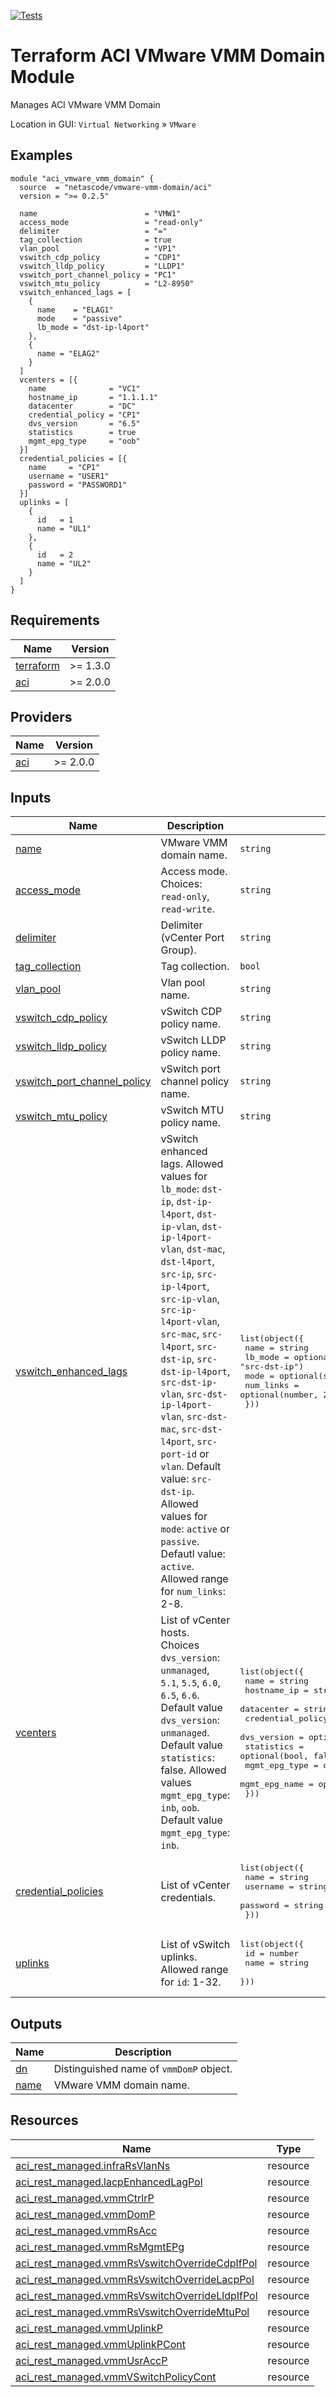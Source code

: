 <!-- BEGIN_TF_DOCS -->
[![Tests](https://github.com/netascode/terraform-aci-vmware-vmm-domain/actions/workflows/test.yml/badge.svg)](https://github.com/netascode/terraform-aci-vmware-vmm-domain/actions/workflows/test.yml)

# Terraform ACI VMware VMM Domain Module

Manages ACI VMware VMM Domain

Location in GUI:
`Virtual Networking` » `VMware`

## Examples

```hcl
module "aci_vmware_vmm_domain" {
  source  = "netascode/vmware-vmm-domain/aci"
  version = ">= 0.2.5"

  name                        = "VMW1"
  access_mode                 = "read-only"
  delimiter                   = "="
  tag_collection              = true
  vlan_pool                   = "VP1"
  vswitch_cdp_policy          = "CDP1"
  vswitch_lldp_policy         = "LLDP1"
  vswitch_port_channel_policy = "PC1"
  vswitch_mtu_policy          = "L2-8950"
  vswitch_enhanced_lags = [
    {
      name    = "ELAG1"
      mode    = "passive"
      lb_mode = "dst-ip-l4port"
    },
    {
      name = "ELAG2"
    }
  ]
  vcenters = [{
    name              = "VC1"
    hostname_ip       = "1.1.1.1"
    datacenter        = "DC"
    credential_policy = "CP1"
    dvs_version       = "6.5"
    statistics        = true
    mgmt_epg_type     = "oob"
  }]
  credential_policies = [{
    name     = "CP1"
    username = "USER1"
    password = "PASSWORD1"
  }]
  uplinks = [
    {
      id   = 1
      name = "UL1"
    },
    {
      id   = 2
      name = "UL2"
    }
  ]
}
```

## Requirements

| Name | Version |
|------|---------|
| <a name="requirement_terraform"></a> [terraform](#requirement\_terraform) | >= 1.3.0 |
| <a name="requirement_aci"></a> [aci](#requirement\_aci) | >= 2.0.0 |

## Providers

| Name | Version |
|------|---------|
| <a name="provider_aci"></a> [aci](#provider\_aci) | >= 2.0.0 |

## Inputs

| Name | Description | Type | Default | Required |
|------|-------------|------|---------|:--------:|
| <a name="input_name"></a> [name](#input\_name) | VMware VMM domain name. | `string` | n/a | yes |
| <a name="input_access_mode"></a> [access\_mode](#input\_access\_mode) | Access mode. Choices: `read-only`, `read-write`. | `string` | `"read-write"` | no |
| <a name="input_delimiter"></a> [delimiter](#input\_delimiter) | Delimiter (vCenter Port Group). | `string` | `""` | no |
| <a name="input_tag_collection"></a> [tag\_collection](#input\_tag\_collection) | Tag collection. | `bool` | `false` | no |
| <a name="input_vlan_pool"></a> [vlan\_pool](#input\_vlan\_pool) | Vlan pool name. | `string` | n/a | yes |
| <a name="input_vswitch_cdp_policy"></a> [vswitch\_cdp\_policy](#input\_vswitch\_cdp\_policy) | vSwitch CDP policy name. | `string` | `""` | no |
| <a name="input_vswitch_lldp_policy"></a> [vswitch\_lldp\_policy](#input\_vswitch\_lldp\_policy) | vSwitch LLDP policy name. | `string` | `""` | no |
| <a name="input_vswitch_port_channel_policy"></a> [vswitch\_port\_channel\_policy](#input\_vswitch\_port\_channel\_policy) | vSwitch port channel policy name. | `string` | `""` | no |
| <a name="input_vswitch_mtu_policy"></a> [vswitch\_mtu\_policy](#input\_vswitch\_mtu\_policy) | vSwitch MTU policy name. | `string` | `""` | no |
| <a name="input_vswitch_enhanced_lags"></a> [vswitch\_enhanced\_lags](#input\_vswitch\_enhanced\_lags) | vSwitch enhanced lags. Allowed values for `lb_mode`: `dst-ip`, `dst-ip-l4port`, `dst-ip-vlan`, `dst-ip-l4port-vlan`, `dst-mac`, `dst-l4port`, `src-ip`, `src-ip-l4port`, `src-ip-vlan`, `src-ip-l4port-vlan`, `src-mac`, `src-l4port`, `src-dst-ip`, `src-dst-ip-l4port`, `src-dst-ip-vlan`, `src-dst-ip-l4port-vlan`, `src-dst-mac`, `src-dst-l4port`, `src-port-id` or `vlan`. Default value: `src-dst-ip`. Allowed values for `mode`: `active` or `passive`. Defautl value: `active`. Allowed range for `num_links`: 2-8. | <pre>list(object({<br>    name      = string<br>    lb_mode   = optional(string, "src-dst-ip")<br>    mode      = optional(string, "active")<br>    num_links = optional(number, 2)<br>  }))</pre> | `[]` | no |
| <a name="input_vcenters"></a> [vcenters](#input\_vcenters) | List of vCenter hosts. Choices `dvs_version`: `unmanaged`, `5.1`, `5.5`, `6.0`, `6.5`, `6.6`. Default value `dvs_version`: `unmanaged`. Default value `statistics`: false. Allowed values `mgmt_epg_type`: `inb`, `oob`. Default value `mgmt_epg_type`: `inb`. | <pre>list(object({<br>    name              = string<br>    hostname_ip       = string<br>    datacenter        = string<br>    credential_policy = optional(string)<br>    dvs_version       = optional(string, "unmanaged")<br>    statistics        = optional(bool, false)<br>    mgmt_epg_type     = optional(string, "inb")<br>    mgmt_epg_name     = optional(string)<br>  }))</pre> | `[]` | no |
| <a name="input_credential_policies"></a> [credential\_policies](#input\_credential\_policies) | List of vCenter credentials. | <pre>list(object({<br>    name     = string<br>    username = string<br>    password = string<br>  }))</pre> | `[]` | no |
| <a name="input_uplinks"></a> [uplinks](#input\_uplinks) | List of vSwitch uplinks. Allowed range for `id`: 1-32. | <pre>list(object({<br>    id   = number<br>    name = string<br>  }))</pre> | `[]` | no |

## Outputs

| Name | Description |
|------|-------------|
| <a name="output_dn"></a> [dn](#output\_dn) | Distinguished name of `vmmDomP` object. |
| <a name="output_name"></a> [name](#output\_name) | VMware VMM domain name. |

## Resources

| Name | Type |
|------|------|
| [aci_rest_managed.infraRsVlanNs](https://registry.terraform.io/providers/CiscoDevNet/aci/latest/docs/resources/rest_managed) | resource |
| [aci_rest_managed.lacpEnhancedLagPol](https://registry.terraform.io/providers/CiscoDevNet/aci/latest/docs/resources/rest_managed) | resource |
| [aci_rest_managed.vmmCtrlrP](https://registry.terraform.io/providers/CiscoDevNet/aci/latest/docs/resources/rest_managed) | resource |
| [aci_rest_managed.vmmDomP](https://registry.terraform.io/providers/CiscoDevNet/aci/latest/docs/resources/rest_managed) | resource |
| [aci_rest_managed.vmmRsAcc](https://registry.terraform.io/providers/CiscoDevNet/aci/latest/docs/resources/rest_managed) | resource |
| [aci_rest_managed.vmmRsMgmtEPg](https://registry.terraform.io/providers/CiscoDevNet/aci/latest/docs/resources/rest_managed) | resource |
| [aci_rest_managed.vmmRsVswitchOverrideCdpIfPol](https://registry.terraform.io/providers/CiscoDevNet/aci/latest/docs/resources/rest_managed) | resource |
| [aci_rest_managed.vmmRsVswitchOverrideLacpPol](https://registry.terraform.io/providers/CiscoDevNet/aci/latest/docs/resources/rest_managed) | resource |
| [aci_rest_managed.vmmRsVswitchOverrideLldpIfPol](https://registry.terraform.io/providers/CiscoDevNet/aci/latest/docs/resources/rest_managed) | resource |
| [aci_rest_managed.vmmRsVswitchOverrideMtuPol](https://registry.terraform.io/providers/CiscoDevNet/aci/latest/docs/resources/rest_managed) | resource |
| [aci_rest_managed.vmmUplinkP](https://registry.terraform.io/providers/CiscoDevNet/aci/latest/docs/resources/rest_managed) | resource |
| [aci_rest_managed.vmmUplinkPCont](https://registry.terraform.io/providers/CiscoDevNet/aci/latest/docs/resources/rest_managed) | resource |
| [aci_rest_managed.vmmUsrAccP](https://registry.terraform.io/providers/CiscoDevNet/aci/latest/docs/resources/rest_managed) | resource |
| [aci_rest_managed.vmmVSwitchPolicyCont](https://registry.terraform.io/providers/CiscoDevNet/aci/latest/docs/resources/rest_managed) | resource |
<!-- END_TF_DOCS -->